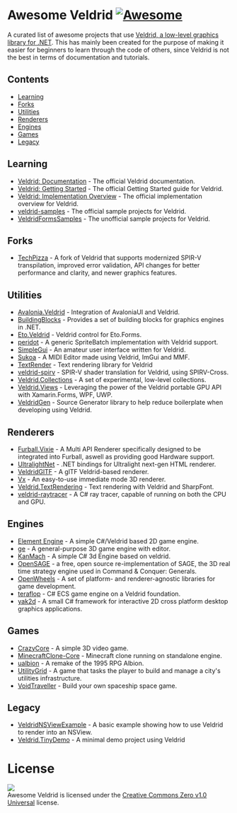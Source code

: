 # Awesome Veldrid [![Awesome](https://awesome.re/badge.svg)](https://awesome.re)

A curated list of awesome projects that use [Veldrid, a low-level graphics library for .NET](https://veldrid.dev/). This has mainly been created for the purpose of making it easier for beginners to learn through the code of others, since Veldrid is not the best in terms of documentation and tutorials.

## Contents
- [Learning](#learning)
- [Forks](#forks)
- [Utilities](#utilities)
- [Renderers](#renderers)
- [Engines](#engines)
- [Games](#games)
- [Legacy](#legacy)

## Learning
- [Veldrid: Documentation](https://veldrid.dev/api/index.html) - The official Veldrid documentation.
- [Veldrid: Getting Started](https://veldrid.dev/articles/getting-started/intro.html) - The official Getting Started guide for Veldrid.
- [Veldrid: Implementation Overview](https://veldrid.dev/articles/implementation/overview.html) - The official implementation overview for Veldrid.
- [veldrid-samples](https://github.com/mellinoe/veldrid-samples) - The official sample projects for Veldrid.
- [VeldridFormsSamples](https://github.com/slango0513/VeldridFormsSamples) - The unofficial sample projects for Veldrid.

## Forks
- [TechPizza](https://github.com/TechPizzaDev/veldrid) - A fork of Veldrid that supports modernized SPIR-V transpilation, improved error validation, API changes for better performance and clarity, and newer graphics features.

## Utilities
- [Avalonia.Veldrid](https://github.com/gleblebedev/Avalonia.Veldrid) - Integration of AvaloniaUI and Veldrid.
- [BuildingBlocks](https://github.com/NtFreX/BuildingBlocks) - Provides a set of building blocks for graphics engines in .NET.
- [Eto.Veldrid](https://github.com/picoe/Eto.Veldrid) - Veldrid control for Eto.Forms.
- [peridot](https://github.com/ezequias2d/peridot) - A generic SpriteBatch implementation with Veldrid support.
- [SimpleGui](https://github.com/drogoganor/SimpleGui) - An amateur user interface written for Veldrid.
- [Sukoa](https://github.com/Kaydax/Sukoa) - A MIDI Editor made using Veldrid, ImGui and MMF.
- [TextRender](https://github.com/drogoganor/TextRender) - Text rendering library for Veldrid
- [veldrid-spirv](https://github.com/mellinoe/veldrid-spirv) - SPIR-V shader translation for Veldrid, using SPIRV-Cross.
- [Veldrid.Collections](https://github.com/mellinoe/Veldrid.Collections) - A set of experimental, low-level collections.
- [Veldrid.Views](https://github.com/PhilippeMonteil/Veldrid.Views) - Leveraging the power of the Veldrid portable GPU API with Xamarin.Forms, WPF, UWP.
- [VeldridGen](https://github.com/csinkers/VeldridGen) - Source Generator library to help reduce boilerplate when developing using Veldrid.

## Renderers
- [Furball.Vixie](https://github.com/Furball-Engine/Furball.Vixie) - A Multi API Renderer specifically designed to be integrated into Furball, aswell as providing good Hardware support.
- [UltralightNet](https://github.com/SupinePandora43/UltralightNet) - .NET bindings for Ultralight next-gen HTML renderer.
- [VeldridGlTF](https://github.com/gleblebedev/VeldridGlTF) - A glTF Veldrid-based renderer.
- [Vx](https://github.com/mellinoe/Vx) - An easy-to-use immediate mode 3D renderer.
- [Veldrid.TextRendering](https://github.com/mellinoe/Veldrid.TextRendering) - Text rendering with Veldrid and SharpFont.
- [veldrid-raytracer](https://github.com/mellinoe/veldrid-raytracer) - A C# ray tracer, capable of running on both the CPU and GPU.

## Engines
- [Element Engine](https://github.com/pandepic/ElementEngine) - A simple C#/Veldrid based 2D game engine.
- [ge](https://github.com/mellinoe/ge) - A general-purpose 3D game engine with editor.
- [KanMach](https://github.com/TheCodeWizard27/KanMach) - A simple C# 3d Engine based on veldrid.
- [OpenSAGE](https://github.com/OpenSAGE/OpenSAGE) - a free, open source re-implementation of SAGE, the 3D real time strategy engine used in Command & Conquer: Generals.
- [OpenWheels](https://github.com/Jjagg/OpenWheels) - A set of platform- and renderer-agnostic libraries for game development.
- [teraflop](https://github.com/chances/teraflop) - C# ECS game engine on a Veldrid foundation.
- [yak2d](https://github.com/AlzPatz/yak2d) - A small C# framework for interactive 2D cross platform desktop graphics applications.

## Games
- [CrazyCore](https://github.com/mellinoe/CrazyCore) - A simple 3D video game.
- [MinecraftClone-Core](https://github.com/Redhacker1/MinecraftClone-Core) - Minecraft clone running on standalone engine.
- [ualbion](https://github.com/csinkers/ualbion) - A remake of the 1995 RPG Albion.
- [UtilityGrid](https://github.com/chances/UtilityGrid) - A game that tasks the player to build and manage a city's utilities infrastructure.
- [VoidTraveller](https://github.com/generatives/VoidTraveler) - Build your own spaceship space game.

## Legacy
- [VeldridNSViewExample](https://github.com/mellinoe/VeldridNSViewExample) - A basic example showing how to use Veldrid to render into an NSView.
- [Veldrid.TinyDemo](https://github.com/mellinoe/Veldrid.TinyDemo) - A minimal demo project using Veldrid

# License
![](https://camo.githubusercontent.com/9e918e1e7cd28a73246cf1c8d2c9903da3e487a65931c823a2391afe4b4a0d04/68747470733a2f2f6c6963656e7365627574746f6e732e6e65742f702f7a65726f2f312e302f38387833312e706e67)<br>
Awesome Veldrid is licensed under the [Creative Commons Zero v1.0 Universal](https://github.com/Duel05/awesome-veldrid/blob/main/LICENSE) license.
